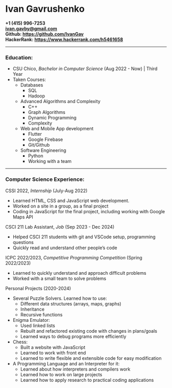 # Ivan Gavrushenko
**+1 (415) 996-7253**  
**<ivan.gavby@gmail.com>**  
**Github: <https://github.com/IvanGav>**  
**HackerRank: <https://www.hackerrank.com/h5461658>**

***

### Education:
- CSU Chico, *Bachelor in Computer Science* (Aug 2022 - Now) \| Third Year
- Taken Courses:
  - Databases
    - SQL
    - Hadoop
  - Advanced Algorithms and Complexity
    - C++
    - Graph Algorithms
    - Dynamic Programming
    - Complexity
  - Web and Mobile App development
    - Flutter
    - Google Firebase
    - Git/Github
  - Software Engineering
    - Python
    - Working with a team

***

### Computer Science Experience:
CSSI 2022, *Internship* (July-Aug 2022)
- Learned HTML, CSS and JavaScript web development.
- Worked on a site in a group, as a final project
- Coding in JavaScript for the final project, including working with Google Maps API

CSCI 211 Lab Assistant, *Job* (Sep 2023 - Dec 2024)
- Helped CSCI 211 students with git and VSCode setup, programming questions
- Quickly read and understand other people’s code

ICPC 2022/2023, *Competitive Programming Competition* (Spring 2022/2023)
- Learned to quickly understand and approach difficult problems
- Worked with a small team to solve problems

Personal Projects (2020-2024)
- Several Puzzle Solvers. Learned how to use:
  - Different data structures (arrays, maps, graphs)
  - Inheritance
  - Recursive functions
- Enigma Emulator:  
  - Used linked lists
  - Rebuilt and refactored existing code with changes in plans/goals
  - Learned ways to debug programs more efficiently
- Chess:
  - Built a website with JavaScript
  - Learned to work with front end
  - Learned to write flexible and extensible code for easy modification
- A Programming Language and an Interpreter for it:  
  - Learned about how interpreters and compilers work
  - Learned how to work on large projects
  - Learned how to apply research to practical coding applications


